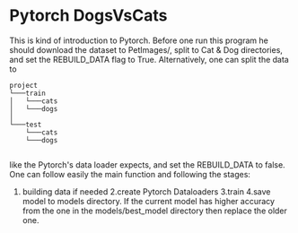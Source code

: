 Pytorch DogsVsCats
============

This is kind of introduction to Pytorch.
Before one run this program he should download the dataset to PetImages/,  split to Cat & Dog directories, and 
set the REBUILD_DATA flag to True. Alternatively, one can split the data to
```
project  
└───train
│   └───cats
│   └───dogs
│   
└───test
    └───cats
    └───dogs
	
```
like the Pytorch's data loader expects, and set the REBUILD_DATA to false.
One can follow easily  the main function and following the stages:
1. building data if needed
2.create Pytorch Dataloaders
3.train
4.save model to models directory. If the current model has higher accuracy from the one in the models/best_model directory then 
replace the older one.
 